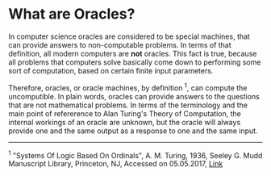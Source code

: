 # What are Oracles?

In computer science oracles are considered to be special machines, that can provide answers to non-computable problems. In terms of that definition, all modern computers are **not** oracles. This fact is true, because all problems that computers solve basically come down to performing some sort of computation, based on certain finite input parameters. 

Therefore, oracles, or oracle machines, by definition <sup>1</sup>, can compute the uncomputible. In plain words, oracles can provide answers to the questions that are not mathematical problems. In terms of the terminology and the main point of refererence to Alan Turing's Theory of Computation, the internal workings of an oracle are unknown, but the oracle will always provide one and the same output as a response to one and the same input. 






***
<sup>1</sup> "Systems Of Logic Based On Ordinals", A. M. Turing, 1936, Seeley G. Mudd Manuscript Library,
Princeton, NJ, Accessed on 05.05.2017, [Link](http://www.dcc.fc.up.pt/~acm/turing-phd.pdf)




